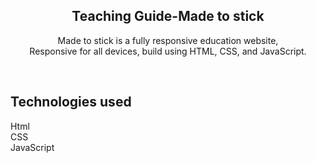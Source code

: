 <div align="center">

<h2 align="center"> Teaching Guide-Made to stick</h2>

  Made to stick  is a fully responsive education website, <br />Responsive for all devices, build using HTML, CSS, and JavaScript.
</div>

<br />

## Technologies used
Html <br />
CSS <br />
JavaScript

<br />

